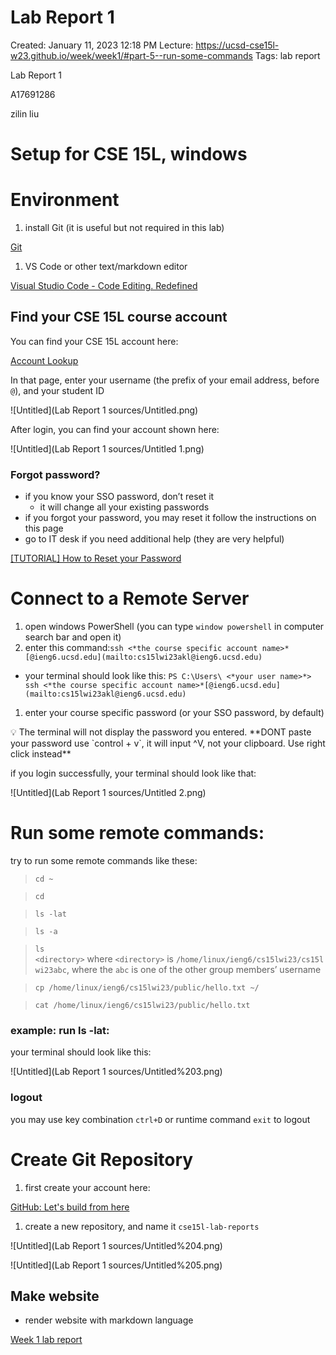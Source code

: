 # Lab Report 1

Created: January 11, 2023 12:18 PM
Lecture: https://ucsd-cse15l-w23.github.io/week/week1/#part-5--run-some-commands
Tags: lab report

Lab Report 1

A17691286

zilin liu

# Setup for CSE 15L, windows

# Environment

1. install Git (it is useful but not required in this lab)

[Git](https://git-scm.com/)

1. VS Code or other text/markdown editor

[Visual Studio Code - Code Editing. Redefined](https://code.visualstudio.com/)

## Find your CSE 15L course account

You can find your CSE 15L account here: 

[Account Lookup](https://sdacs.ucsd.edu/~icc/index.php)

In that page, enter your username (the prefix of your email address, before `@`), and your student ID

![Untitled](Lab Report 1 sources/Untitled.png)

After login, you can find your account shown here: 

![Untitled](Lab Report 1 sources/Untitled 1.png)

### Forgot password?

- if you know your SSO password, don’t reset it
    - it will change all your existing passwords
- if you forgot your password, you may reset it follow the instructions on this page
- go to IT desk if you need additional help (they are very helpful)

[[TUTORIAL] How to Reset your Password](https://docs.google.com/document/d/1hs7CyQeh-MdUfM9uv99i8tqfneos6Y8bDU0uhn1wqho/edit)

# Connect to a Remote Server

1. open windows PowerShell (you can type `window powershell` in computer search bar and open it)
2. enter this command:`ssh <*the course specific account name>*[@ieng6.ucsd.edu](mailto:cs15lwi23akl@ieng6.ucsd.edu)`
- your terminal should look like this: `PS C:\Users\ <*your user name>*> ssh <*the course specific account name>*[@ieng6.ucsd.edu](mailto:cs15lwi23akl@ieng6.ucsd.edu)`
1. enter your course specific password (or your SSO password, by default)

<aside>
💡 The terminal will not display the password you entered. **DONT paste your password use `control + v`, it will input ^V, not your clipboard. Use right click instead**

</aside>

if you login successfully, your terminal should look like that: 

![Untitled](Lab Report 1 sources/Untitled 2.png)

# Run some remote commands:

try to run some remote commands like these:

> `cd ~`
> 

> `cd`
> 

> `ls -lat`
> 

> `ls -a`
> 

> `ls <directory>` where `<directory>` is `/home/linux/ieng6/cs15lwi23/cs15lwi23abc`, where the `abc` is one of the other group members’ username
> 

> `cp /home/linux/ieng6/cs15lwi23/public/hello.txt ~/`
> 

> `cat /home/linux/ieng6/cs15lwi23/public/hello.txt`
> 

### example: run ls -lat:

your terminal should look like this:

![Untitled](Lab Report 1 sources/Untitled%203.png)

### logout

you may use key combination `ctrl+D` or runtime command `exit` to logout 

# Create Git Repository

1. first create your account here:

[GitHub: Let's build from here](https://github.com/)

1. create a new repository, and name it `cse15l-lab-reports`

![Untitled](Lab Report 1 sources/Untitled%204.png)

![Untitled](Lab Report 1 sources/Untitled%205.png)

## Make website

- render website with markdown language

[Week 1 lab report](https://kiminus.github.io/cse15l-lab-reports/lab-report-week1)